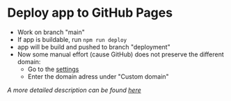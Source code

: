 # Deploy app to GitHub Pages

* Work on branch "main"
* If app is buildable, run
`npm run deploy`
* app will be build and pushed to branch "deployment"
* Now some manual effort (cause GitHub) does not preserve the different domain:
  * Go to the [settings](https://github.com/vereba/vereba.github.io/settings/pages)
  * Enter the domain adress under "Custom domain"


*A more detailed description can be found 
[here](https://github.com/gitname/react-gh-pages)*
